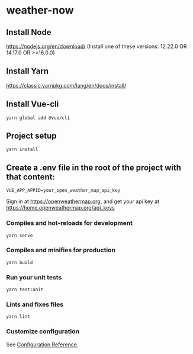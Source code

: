 # weather-now

## Install Node
https://nodejs.org/en/download/
(Install one of these versions: 12.22.0 OR 14.17.0 OR >=16.0.0)

## Install Yarn
https://classic.yarnpkg.com/lang/en/docs/install/

## Install Vue-cli
```
yarn global add @vue/cli
```

## Project setup
```
yarn install
```

## Create a .env file in the root of the project with that content:
```
VUE_APP_APPID=your_open_weather_map_api_key
```
Sign in at https://openweathermap.org, and get your api key at https://home.openweathermap.org/api_keys

### Compiles and hot-reloads for development
```
yarn serve
```

### Compiles and minifies for production
```
yarn build
```

### Run your unit tests
```
yarn test:unit
```

### Lints and fixes files
```
yarn lint
```

### Customize configuration
See [Configuration Reference](https://cli.vuejs.org/config/).
